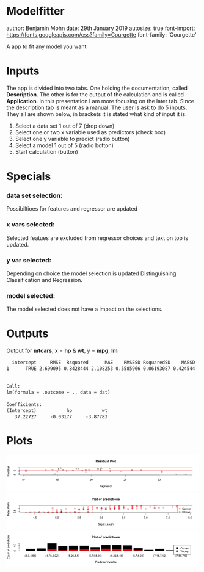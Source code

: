 Modelfitter
========================================================
author: Benjamin Mohn
date: 29th January 2019
autosize: true
font-import: https://fonts.googleapis.com/css?family=Courgette
font-family: 'Courgette'


A app to fit any model you want


Inputs
========================================================
The app is divided into two tabs. One holding the documentation, called **Description**. The other is for the output of the calculation and is called **Application**.
In this presentation I am more focusing on the later tab. Since the description tab is meant as a manual.
The user is ask to do 5 inputs. They all are shown below, in brackets it is stated what kind of input it is. 

1. Select a data set 1 out of 7 (drop down)  
2. Select one or two x variable used as predictors (check box)
3. Select one y variable to predict (radio button)
4. Select a model 1 out of 5 (radio botton)
5. Start calculation (button)


    
Specials
========================================================
### data set selection:

Possibiltioes for features and regressor are updated

### x vars selected:   

Selected featues are excluded from regressor choices and text on top is updated.

### y var selected: 

Depending on choice the model selection is updated
Distinguishing Classification and Regression.

### model selected: 

The model selected does not have a impact on the selections. 

Outputs
========================================================
Output for **mtcars**, x = **hp** & **wt**, y = **mpg**, **lm**




```
  intercept     RMSE  Rsquared      MAE    RMSESD RsquaredSD    MAESD
1      TRUE 2.699095 0.8428444 2.108253 0.5585966 0.06193087 0.424544
```


```

Call:
lm(formula = .outcome ~ ., data = dat)

Coefficients:
(Intercept)           hp           wt  
   37.22727     -0.03177     -3.87783  
```

Plots
========================================================

![plot of chunk third](myShinyPitch-figure/third-1.png)
![plot of chunk plot1](myShinyPitch-figure/plot1-1.png)
![plot of chunk plot2](myShinyPitch-figure/plot2-1.png)
